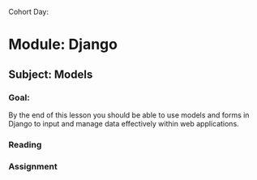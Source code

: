 Cohort Day:

# Module: Django

## Subject: Models


### Goal:
By the end of this lesson you should be able to use models and forms in Django to input and manage data effectively within web applications.

### Reading


### Assignment
